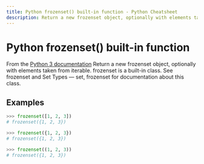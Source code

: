 ```yaml
---
title: Python frozenset() built-in function - Python Cheatsheet
description: Return a new frozenset object, optionally with elements taken from iterable. frozenset is a built-in class. See frozenset and Set Types — set, frozenset for documentation about this class.
---
```


# Python frozenset() built-in function

<base-disclaimer>
  <base-disclaimer-title>
    From the <a target="_blank" href="https://docs.python.org/3/library/functions.html#frozenset">Python 3 documentation</a>
  </base-disclaimer-title>
  <base-disclaimer-content>
   Return a new frozenset object, optionally with elements taken from iterable. frozenset is a built-in class. See frozenset and Set Types — set, frozenset for documentation about this class.
  </base-disclaimer-content>
</base-disclaimer>

## Examples

```python
>>> frozenset([1, 2, 3])
# frozenset({1, 2, 3})

>>> frozenset({1, 2, 3})
# frozenset({1, 2, 3})

>>> frozenset((1, 2, 3))
# frozenset({1, 2, 3})
```
